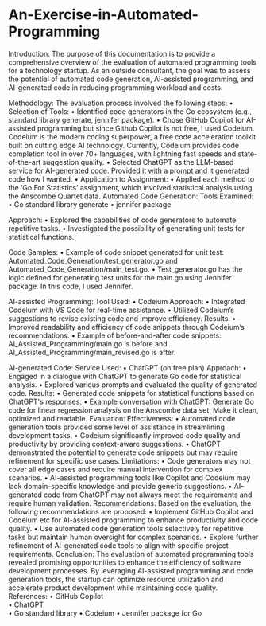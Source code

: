 # An-Exercise-in-Automated-Programming
Introduction: 
The purpose of this documentation is to provide a comprehensive overview of the evaluation of automated programming tools for a technology startup. As an outside consultant, the goal was to assess the potential of automated code generation, AI-assisted programming, and AI-generated code in reducing programming workload and costs.

Methodology:
The evaluation process involved the following steps:
•	Selection of Tools:
•	Identified code generators in the Go ecosystem (e.g., standard library generate, jennifer package).
•	Chose GitHub Copilot for AI-assisted programming but since Github Copilot is not free, I used Codeium. Codeium is the modern coding superpower, a free code acceleration toolkit built on cutting edge AI technology. Currently, Codeium provides code completion tool in over 70+ languages, with lightning fast speeds and state-of-the-art suggestion quality.
•	Selected ChatGPT as the LLM-based service for AI-generated code. Provided it with a prompt and it generated code how I wanted.
•	Application to Assignment: 
•	Applied each method to the ‘Go For Statistics’ assignment, which involved statistical analysis using the Anscombe Quartet data.
Automated Code Generation:
Tools Examined:
•	Go standard library generate
•	jennifer package

Approach:
•	Explored the capabilities of code generators to automate repetitive tasks.
•	Investigated the possibility of generating unit tests for statistical functions.

Code Samples:
•	Example of code snippet generated for unit test: Automated_Code_Generation/test_generator.go and Automated_Code_Generation/main_test.go.
•	Test_generator.go has the logic defined for generating test units for the main.go using Jennifer package. In this code, I used Jennifer.

AI-assisted Programming:
Tool Used:
•	Codeium
Approach:
•	Integrated Codeium with VS Code for real-time assistance.
•	Utilized Codeium’s suggestions to revise existing code and improve efficiency.
Results:
•	Improved readability and efficiency of code snippets through Codeium’s recommendations.
•	Example of before-and-after code snippets: AI_Assisted_Programming/main.go is before and AI_Assisted_Programming/main_revised.go is after.

AI-generated Code:
Service Used:
•	ChatGPT (on free plan)
Approach:
•	Engaged in a dialogue with ChatGPT to generate Go code for statistical analysis.
•	Explored various prompts and evaluated the quality of generated code.
Results:
•	Generated code snippets for statistical functions based on ChatGPT's responses.
•	Example conversation with ChatGPT: Generate Go code for linear regression analysis on the Anscombe data set. Make it clean, optimized and readable.
Evaluation:
Effectiveness:
•	Automated code generation tools provided some level of assistance in streamlining development tasks.
•	Codeium significantly improved code quality and productivity by providing context-aware suggestions.
•	ChatGPT demonstrated the potential to generate code snippets but may require refinement for specific use cases.
Limitations:
•	Code generators may not cover all edge cases and require manual intervention for complex scenarios.
•	AI-assisted programming tools like Copilot and Codeium may lack domain-specific knowledge and provide generic suggestions.
•	AI-generated code from ChatGPT may not always meet the requirements and require human validation.
Recommendations:
Based on the evaluation, the following recommendations are proposed:
•	Implement GitHub Copilot and Codeium etc for AI-assisted programming to enhance productivity and code quality.
•	Use automated code generation tools selectively for repetitive tasks but maintain human oversight for complex scenarios.
•	Explore further refinement of AI-generated code tools to align with specific project requirements.
Conclusion:
The evaluation of automated programming tools revealed promising opportunities to enhance the efficiency of software development processes. By leveraging AI-assisted programming and code generation tools, the startup can optimize resource utilization and accelerate product development while maintaining code quality.
References:
•	GitHub Copilot  
•	ChatGPT  
•	Go standard library 
•	Codeium
•	Jennifer package for Go
